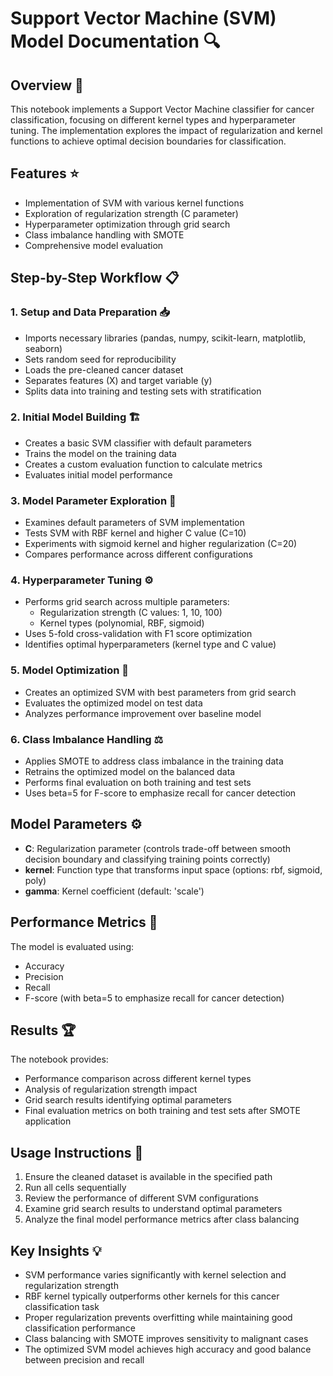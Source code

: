# Support Vector Machine (SVM) Model Documentation 🔍

## Overview 🔬
This notebook implements a Support Vector Machine classifier for cancer classification, focusing on different kernel types and hyperparameter tuning. The implementation explores the impact of regularization and kernel functions to achieve optimal decision boundaries for classification.

## Features ⭐
- Implementation of SVM with various kernel functions
- Exploration of regularization strength (C parameter)
- Hyperparameter optimization through grid search
- Class imbalance handling with SMOTE
- Comprehensive model evaluation

## Step-by-Step Workflow 📋

### 1. Setup and Data Preparation 📥
- Imports necessary libraries (pandas, numpy, scikit-learn, matplotlib, seaborn)
- Sets random seed for reproducibility
- Loads the pre-cleaned cancer dataset
- Separates features (X) and target variable (y)
- Splits data into training and testing sets with stratification

### 2. Initial Model Building 🏗️
- Creates a basic SVM classifier with default parameters
- Trains the model on the training data
- Creates a custom evaluation function to calculate metrics
- Evaluates initial model performance

### 3. Model Parameter Exploration 🔎
- Examines default parameters of SVM implementation
- Tests SVM with RBF kernel and higher C value (C=10)
- Experiments with sigmoid kernel and higher regularization (C=20)
- Compares performance across different configurations

### 4. Hyperparameter Tuning ⚙️
- Performs grid search across multiple parameters:
  - Regularization strength (C values: 1, 10, 100)
  - Kernel types (polynomial, RBF, sigmoid)
- Uses 5-fold cross-validation with F1 score optimization
- Identifies optimal hyperparameters (kernel type and C value)

### 5. Model Optimization 🚀
- Creates an optimized SVM with best parameters from grid search
- Evaluates the optimized model on test data
- Analyzes performance improvement over baseline model

### 6. Class Imbalance Handling ⚖️
- Applies SMOTE to address class imbalance in the training data
- Retrains the optimized model on the balanced data
- Performs final evaluation on both training and test sets
- Uses beta=5 for F-score to emphasize recall for cancer detection

## Model Parameters ⚙️
- **C**: Regularization parameter (controls trade-off between smooth decision boundary and classifying training points correctly)
- **kernel**: Function type that transforms input space (options: rbf, sigmoid, poly)
- **gamma**: Kernel coefficient (default: 'scale')

## Performance Metrics 📏
The model is evaluated using:
- Accuracy
- Precision
- Recall
- F-score (with beta=5 to emphasize recall for cancer detection)

## Results 🏆
The notebook provides:
- Performance comparison across different kernel types
- Analysis of regularization strength impact
- Grid search results identifying optimal parameters
- Final evaluation metrics on both training and test sets after SMOTE application

## Usage Instructions 📝
1. Ensure the cleaned dataset is available in the specified path
2. Run all cells sequentially
3. Review the performance of different SVM configurations
4. Examine grid search results to understand optimal parameters
5. Analyze the final model performance metrics after class balancing

## Key Insights 💡
- SVM performance varies significantly with kernel selection and regularization strength
- RBF kernel typically outperforms other kernels for this cancer classification task
- Proper regularization prevents overfitting while maintaining good classification performance
- Class balancing with SMOTE improves sensitivity to malignant cases
- The optimized SVM model achieves high accuracy and good balance between precision and recall
